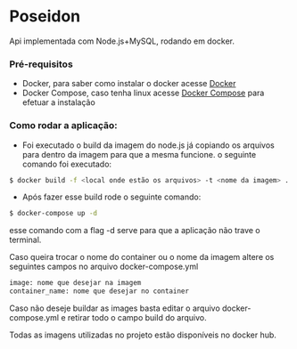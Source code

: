 # Poseidon 
Api implementada com Node.js+MySQL, rodando em docker.

### Pré-requisitos
- Docker, para saber como instalar o docker acesse [Docker](https://docs.docker.com/install/)
- Docker Compose, caso tenha linux acesse [Docker Compose](https://docs.docker.com/compose/install/) para efetuar a instalação
### Como rodar a aplicação:
 - Foi executado o build da imagem do node.js já copiando os arquivos para dentro da imagem para que a mesma funcione. o seguinte comando foi executado:
 ```sh
$ docker build -f <local onde estão os arquivos> -t <nome da imagem> .
```
- Após fazer esse build rode o seguinte comando:
```sh
$ docker-compose up -d
```
esse comando com a flag -d serve para que a aplicação não trave o terminal.

Caso queira trocar o nome do container ou o nome da imagem altere os seguintes campos no arquivo docker-compose.yml
```sh
image: nome que desejar na imagem
container_name: nome que desejar no container
```
Caso não deseje buildar as images basta editar o arquivo docker-compose.yml e retirar todo o campo build do arquivo.

Todas as imagens utilizadas no projeto estão disponíveis no docker hub.
